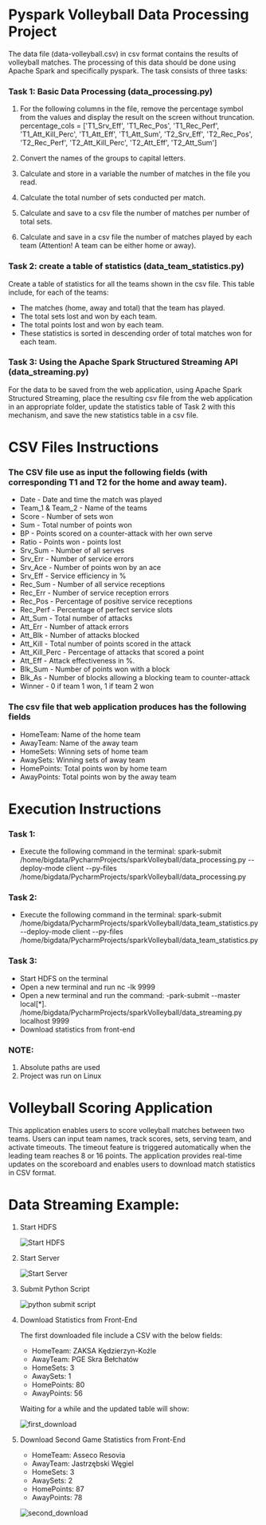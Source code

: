 # Pyspark Volleyball Data Processing Project
The data file (data-volleyball.csv) in csv format contains the results of volleyball matches. The processing of this data should be done using Apache Spark and specifically pyspark. The task consists of three tasks:

### Task 1: Basic Data Processing (data_processing.py)

1. For the following columns in the file, remove the percentage symbol from the values and display the result on the screen without truncation.
percentage_cols = ['T1_Srv_Eff', 'T1_Rec_Pos', 'T1_Rec_Perf', 'T1_Att_Kill_Perc', 'T1_Att_Eff', 'T1_Att_Sum', 'T2_Srv_Eff', 'T2_Rec_Pos', 'T2_Rec_Perf', 'T2_Att_Kill_Perc', 'T2_Att_Eff', 'T2_Att_Sum']

2. Convert the names of the groups to capital letters.

3. Calculate and store in a variable the number of matches in the file you read.

4. Calculate the total number of sets conducted per match.

5. Calculate and save to a csv file the number of matches per number of total sets.

6. Calculate and save in a csv file the number of matches played by each team (Attention! A team can be either home or away).


### Task 2: create a table of statistics (data_team_statistics.py)

Create a table of statistics for all the teams shown in the csv file. This table include, for each of the teams:

- The matches (home, away and total) that the team has played.
- The total sets lost and won by each team.
- The total points lost and won by each team.
- These statistics is sorted in descending order of total matches won for each team.

### Task 3: Using the Apache Spark Structured Streaming API (data_streaming.py)

For the data to be saved from the web application, using Apache Spark Structured Streaming, place the resulting csv file from the web application in an appropriate folder, update the statistics table of Task 2 with this mechanism, and save the new statistics table in a csv file.

# CSV Files Instructions
### The CSV file use as input the following fields (with corresponding T1 and T2 for the home and away team).
- Date - Date and time the match was played
- Team_1 & Team_2 - Name of the teams
- Score - Number of sets won
- Sum - Total number of points won
- BP - Points scored on a counter-attack with her own serve
- Ratio - Points won - points lost
- Srv_Sum - Number of all serves
- Srv_Err - Number of service errors
- Srv_Ace - Number of points won by an ace
- Srv_Eff - Service efficiency in %
- Rec_Sum - Number of all service receptions
- Rec_Err - Number of service reception errors
- Rec_Pos - Percentage of positive service receptions
- Rec_Perf - Percentage of perfect service slots
- Att_Sum - Total number of attacks
- Att_Err - Number of attack errors
- Att_Blk - Number of attacks blocked
- Att_Kill - Total number of points scored in the attack
- Att_Kill_Perc - Percentage of attacks that scored a point
- Att_Eff - Attack effectiveness in %.
- Blk_Sum - Number of points won with a block
- Blk_As - Number of blocks allowing a blocking team to counter-attack
- Winner - 0 if team 1 won, 1 if team 2 won

### The csv file that web application produces has the following fields
- HomeTeam: Name of the home team
- AwayTeam: Name of the away team
- HomeSets: Winning sets of home team
- AwaySets: Winning sets of away team
- HomePoints: Total points won by home team
- AwayPoints: Total points won by the away team

# Execution Instructions

### Task 1:
- Execute the following command in the terminal:
spark-submit
/home/bigdata/PycharmProjects/sparkVolleyball/data_processing.py
--deploy-mode client --py-files
/home/bigdata/PycharmProjects/sparkVolleyball/data_processing.py
### Task 2:
- Execute the following command in the terminal:
spark-submit
/home/bigdata/PycharmProjects/sparkVolleyball/data_team_statistics.py
--deploy-mode client --py-files
/home/bigdata/PycharmProjects/sparkVolleyball/data_team_statistics.py
### Task 3:
- Start HDFS on the terminal
- Open a new terminal and run nc -lk 9999
- Open a new terminal and run the command:
-park-submit --master local[*].
/home/bigdata/PycharmProjects/sparkVolleyball/data_streaming.py
localhost 9999
- Download statistics from front-end

### **NOTE**: 
1. Absolute paths are used
2. Project was run on Linux

# Volleyball Scoring Application

This application enables users to score volleyball matches between two teams. Users can input team names, track scores, sets, serving team, and activate timeouts. The timeout feature is triggered automatically when the leading team reaches 8 or 16 points. The application provides real-time updates on the scoreboard and enables users to download match statistics in CSV format.


# Data Streaming Example:

1. Start HDFS
   
   ![Start HDFS](https://private-user-images.githubusercontent.com/104946109/303934142-6ef9bef0-1642-4a75-b550-de47bdc4dc8f.jpg?jwt=eyJhbGciOiJIUzI1NiIsInR5cCI6IkpXVCJ9.eyJpc3MiOiJnaXRodWIuY29tIiwiYXVkIjoicmF3LmdpdGh1YnVzZXJjb250ZW50LmNvbSIsImtleSI6ImtleTUiLCJleHAiOjE3MDkxMzkwMjAsIm5iZiI6MTcwOTEzODcyMCwicGF0aCI6Ii8xMDQ5NDYxMDkvMzAzOTM0MTQyLTZlZjliZWYwLTE2NDItNGE3NS1iNTUwLWRlNDdiZGM0ZGM4Zi5qcGc_WC1BbXotQWxnb3JpdGhtPUFXUzQtSE1BQy1TSEEyNTYmWC1BbXotQ3JlZGVudGlhbD1BS0lBVkNPRFlMU0E1M1BRSzRaQSUyRjIwMjQwMjI4JTJGdXMtZWFzdC0xJTJGczMlMkZhd3M0X3JlcXVlc3QmWC1BbXotRGF0ZT0yMDI0MDIyOFQxNjQ1MjBaJlgtQW16LUV4cGlyZXM9MzAwJlgtQW16LVNpZ25hdHVyZT00ZWYwNDc4MjVlYjc4NDc4MzJiY2I2YjBiZmU5YmQ1YjBkMGMxOThhODE0MDJlYWI0YzVlYmNkZWJiZGZkYzUxJlgtQW16LVNpZ25lZEhlYWRlcnM9aG9zdCZhY3Rvcl9pZD0wJmtleV9pZD0wJnJlcG9faWQ9MCJ9.UhqntduCElsg5qgRA0j4fiR9HUuo9pQFaLMsubbu4Eo)
2. Start Server
   
   ![Start Server](https://private-user-images.githubusercontent.com/104946109/303934136-36aa12d8-283d-4c3c-8f95-0a959bdb76d1.jpg?jwt=eyJhbGciOiJIUzI1NiIsInR5cCI6IkpXVCJ9.eyJpc3MiOiJnaXRodWIuY29tIiwiYXVkIjoicmF3LmdpdGh1YnVzZXJjb250ZW50LmNvbSIsImtleSI6ImtleTUiLCJleHAiOjE3MDkxMzkwMjAsIm5iZiI6MTcwOTEzODcyMCwicGF0aCI6Ii8xMDQ5NDYxMDkvMzAzOTM0MTM2LTM2YWExMmQ4LTI4M2QtNGMzYy04Zjk1LTBhOTU5YmRiNzZkMS5qcGc_WC1BbXotQWxnb3JpdGhtPUFXUzQtSE1BQy1TSEEyNTYmWC1BbXotQ3JlZGVudGlhbD1BS0lBVkNPRFlMU0E1M1BRSzRaQSUyRjIwMjQwMjI4JTJGdXMtZWFzdC0xJTJGczMlMkZhd3M0X3JlcXVlc3QmWC1BbXotRGF0ZT0yMDI0MDIyOFQxNjQ1MjBaJlgtQW16LUV4cGlyZXM9MzAwJlgtQW16LVNpZ25hdHVyZT04YzllZDM4MjBmYjg0ZGExZTFiOTQ0MzRkYzAwMzgzZWI1YjcxNDYzZWRjOTVhMWNiNjIyYWQ4MWYwZTJiYzZjJlgtQW16LVNpZ25lZEhlYWRlcnM9aG9zdCZhY3Rvcl9pZD0wJmtleV9pZD0wJnJlcG9faWQ9MCJ9.C_5cPMeqXDmGmQn5tnltml30fbepwfBTZW8gcy4az5I)
3. Submit Python Script
   
   ![python submit script](https://private-user-images.githubusercontent.com/104946109/303934139-f84a343a-6d80-49a6-8a8e-ec1292a901d4.jpg?jwt=eyJhbGciOiJIUzI1NiIsInR5cCI6IkpXVCJ9.eyJpc3MiOiJnaXRodWIuY29tIiwiYXVkIjoicmF3LmdpdGh1YnVzZXJjb250ZW50LmNvbSIsImtleSI6ImtleTUiLCJleHAiOjE3MDkxMzkwMjAsIm5iZiI6MTcwOTEzODcyMCwicGF0aCI6Ii8xMDQ5NDYxMDkvMzAzOTM0MTM5LWY4NGEzNDNhLTZkODAtNDlhNi04YThlLWVjMTI5MmE5MDFkNC5qcGc_WC1BbXotQWxnb3JpdGhtPUFXUzQtSE1BQy1TSEEyNTYmWC1BbXotQ3JlZGVudGlhbD1BS0lBVkNPRFlMU0E1M1BRSzRaQSUyRjIwMjQwMjI4JTJGdXMtZWFzdC0xJTJGczMlMkZhd3M0X3JlcXVlc3QmWC1BbXotRGF0ZT0yMDI0MDIyOFQxNjQ1MjBaJlgtQW16LUV4cGlyZXM9MzAwJlgtQW16LVNpZ25hdHVyZT01NWYzNWRjNmQzZTgzMDljNmY4NThiOTFlNzM2Y2MzMjhkZGE3NmYwZGNhMmI3YzM4OTU5Zjg3ZjRiYmQ4ODNkJlgtQW16LVNpZ25lZEhlYWRlcnM9aG9zdCZhY3Rvcl9pZD0wJmtleV9pZD0wJnJlcG9faWQ9MCJ9.IgrQAdIIbXzFjrPUkHKCiN54qu7SnljDF0g_SfnoDFI)
4. Download Statistics from Front-End
   
   The first downloaded file include a CSV with the below fields:
   - HomeTeam: ZAKSA Kędzierzyn-Koźle
   - AwayTeam: PGE Skra Bełchatów
   - HomeSets: 3
   - AwaySets: 1
   - HomePoints: 80
   - AwayPoints: 56
     
   Waiting for a while and the updated table will show:
   
   ![first_download](https://private-user-images.githubusercontent.com/104946109/303934140-b1a6c250-da7b-4007-b7b6-c9063cb5ff7c.jpg?jwt=eyJhbGciOiJIUzI1NiIsInR5cCI6IkpXVCJ9.eyJpc3MiOiJnaXRodWIuY29tIiwiYXVkIjoicmF3LmdpdGh1YnVzZXJjb250ZW50LmNvbSIsImtleSI6ImtleTUiLCJleHAiOjE3MDkxMzkwMjAsIm5iZiI6MTcwOTEzODcyMCwicGF0aCI6Ii8xMDQ5NDYxMDkvMzAzOTM0MTQwLWIxYTZjMjUwLWRhN2ItNDAwNy1iN2I2LWM5MDYzY2I1ZmY3Yy5qcGc_WC1BbXotQWxnb3JpdGhtPUFXUzQtSE1BQy1TSEEyNTYmWC1BbXotQ3JlZGVudGlhbD1BS0lBVkNPRFlMU0E1M1BRSzRaQSUyRjIwMjQwMjI4JTJGdXMtZWFzdC0xJTJGczMlMkZhd3M0X3JlcXVlc3QmWC1BbXotRGF0ZT0yMDI0MDIyOFQxNjQ1MjBaJlgtQW16LUV4cGlyZXM9MzAwJlgtQW16LVNpZ25hdHVyZT02NDFhMDNhYmZlOGY5ZjJjYzJkNTAzYmZiZDk0N2YwNDUzMjRhYzJlNzUwZGM5NTAzMjg5Y2YyMzc4ZDQ5YjU1JlgtQW16LVNpZ25lZEhlYWRlcnM9aG9zdCZhY3Rvcl9pZD0wJmtleV9pZD0wJnJlcG9faWQ9MCJ9.ym9BxdROuJn6RPDOefpn7LRuVCLtDNQ5IHrQ1LJbAME)
6. Download Second Game Statistics from Front-End
    
   - HomeTeam: Asseco Resovia
   - AwayTeam: Jastrzębski Węgiel
   - HomeSets: 3
   - AwaySets: 2
   - HomePoints: 87
   - AwayPoints: 78
     
   ![second_download](https://private-user-images.githubusercontent.com/104946109/303934141-411a6355-beb8-4a5a-9ec7-e97bda8b3c9d.jpg?jwt=eyJhbGciOiJIUzI1NiIsInR5cCI6IkpXVCJ9.eyJpc3MiOiJnaXRodWIuY29tIiwiYXVkIjoicmF3LmdpdGh1YnVzZXJjb250ZW50LmNvbSIsImtleSI6ImtleTUiLCJleHAiOjE3MDkxMzkwMjAsIm5iZiI6MTcwOTEzODcyMCwicGF0aCI6Ii8xMDQ5NDYxMDkvMzAzOTM0MTQxLTQxMWE2MzU1LWJlYjgtNGE1YS05ZWM3LWU5N2JkYThiM2M5ZC5qcGc_WC1BbXotQWxnb3JpdGhtPUFXUzQtSE1BQy1TSEEyNTYmWC1BbXotQ3JlZGVudGlhbD1BS0lBVkNPRFlMU0E1M1BRSzRaQSUyRjIwMjQwMjI4JTJGdXMtZWFzdC0xJTJGczMlMkZhd3M0X3JlcXVlc3QmWC1BbXotRGF0ZT0yMDI0MDIyOFQxNjQ1MjBaJlgtQW16LUV4cGlyZXM9MzAwJlgtQW16LVNpZ25hdHVyZT0xNjhjOGFjN2RlNTE4ZmJkMjE0NDg0MjFhZDQzZGZiNTU0YjMxNTBjYzdhYmY4MjVjMmMwNGQyYjkzOWQ2ZTUzJlgtQW16LVNpZ25lZEhlYWRlcnM9aG9zdCZhY3Rvcl9pZD0wJmtleV9pZD0wJnJlcG9faWQ9MCJ9.MDbB-GQ3RcumB6pic_FJv-qoJe8EuMD-CCw78Sfnndc)
